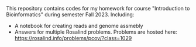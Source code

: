 This repository contains codes for my homework for course "Introduction to Bioinformatics" during semester Fall 2023.
Including:
  - A notebook for creating reads and genome assmebly
  - Answers for multiple Rosalind problems. Problems are hosted here: https://rosalind.info/problems/pcov/?class=1029
